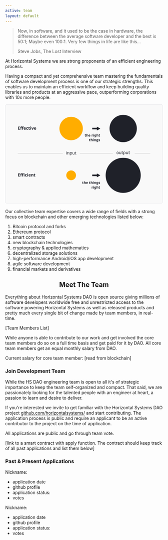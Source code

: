 ```yaml
---
active: team
layout: default
---
```


>Now, in software, and it used to be the case in hardware, the difference between the average software developer and the best is 50:1; Maybe even 100:1. Very few things in life are like this...
>
>Steve Jobs, The Lost Interview

At Horizontal Systems we are strong proponents of an efficient engineering process. 

Having a compact and yet comprehensive team mastering the fundamentals of software development process is one of our strategic strengths. This enables us to maintain an efficient workflow and keep building quality libraries and products at an aggressive pace, outperforming corporations with 10x more people.

![Doing Things Right](/assets/images/efficient.png)

Our collective team expertise covers a wide range of fields with a strong focus on blockchain and other emerging technologies listed below:

1. Bitcoin protocol and forks
2. Ethereum protocol
3. smart contracts 
4. new blockchain technologies
4. cryptography & applied mathematics
5. decentralized storage solutions
6. high-performance Android/iOS app development
7. agile software development
8. financial markets and derivatives


<h2><center>Meet The Team</center></h2>

Everything about Horizontal Systems DAO is open source giving millions of software developers worldwide free and unrestricted access to the software powering Horizontal Systems as well as released products and pretty much every single bit of change made by team members, in real-time.

[Team Members List]

While anyone is able to contribute to our work and get involved the core team members do so on a full time basis and get paid for it by DAO. All core team members get an equal monthly salary from DAO.

Current salary for core team member: [read from blockchain]


### Join Development Team

While the HS DAO engineering team is open to all it's of strategic importance to keep the team self-organized and compact. That said, we are passionately looking for the talented people with an engineer at heart, a passion to learn and desire to deliver. 

If you're interested we invite to get familiar with the Horizontal Systems DAO project [github.com/horizontalsystems/](https://github.com/horizontalsystems/) and start contributing. The application process is public and require an applicant to be an active contributor to the project on the time of application.

All applications are public and go through team vote.

[link to a smart contract with apply function. The contract should keep track of all past applications and list them below]


### Past & Present Applications

Nickname: 

- application date
- github profile
- application status:
- votes

Nickname: 

- application date
- github profile
- application status:
- votes



